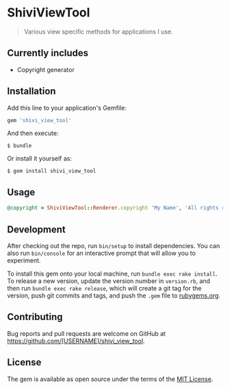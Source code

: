 # ShiviViewTool

> Various view specific methods for applications I use.

## Currently includes
- Copyright generator

## Installation

Add this line to your application's Gemfile:

```ruby
gem 'shivi_view_tool'
```

And then execute:

    $ bundle

Or install it yourself as:

    $ gem install shivi_view_tool

## Usage
```ruby
@copyright = ShiviViewTool::Renderer.copyright 'My Name', 'All rights reserved'
```

## Development

After checking out the repo, run `bin/setup` to install dependencies. You can also run `bin/console` for an interactive prompt that will allow you to experiment.

To install this gem onto your local machine, run `bundle exec rake install`. To release a new version, update the version number in `version.rb`, and then run `bundle exec rake release`, which will create a git tag for the version, push git commits and tags, and push the `.gem` file to [rubygems.org](https://rubygems.org).

## Contributing

Bug reports and pull requests are welcome on GitHub at https://github.com/[USERNAME]/shivi_view_tool.

## License

The gem is available as open source under the terms of the [MIT License](https://opensource.org/licenses/MIT).
